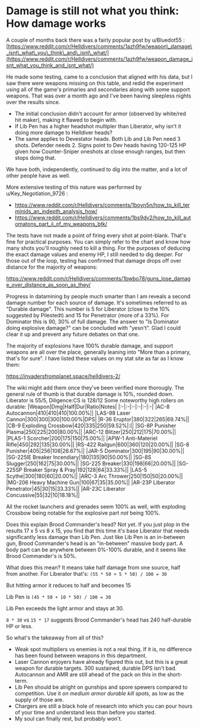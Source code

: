 # Damage is still not what you think: How damage works

A couple of months back there was a fairly popular post by u/Bluedot55 : [https://www.reddit.com/r/Helldivers/comments/1azh9fw/weapon\_damage\_isnt\_what\_you\_think\_and\_isnt\_what/](https://www.reddit.com/r/Helldivers/comments/1azh9fw/weapon_damage_isnt_what_you_think_and_isnt_what/)

He made some testing, came to a conclusion that aligned with his data, but I saw there were weapons missing on this table, and redid the experiment using all of the game's primaries and secondaries along with some support weapons. That was over a month ago and I've been having sleepless nights over the results since. 

- The initial conclusion didn't account for armor (observed by white/red hit maker), making it flawed to begin with.
- If Lib Pen has a higher headshot multipler than Liberator, why isn't it doing more damage to Helldiver heads?
- The same applies to Devestator heads. Both Lib and Lib Pen need 3 shots. Defender needs 2. Signs point to Dev heads having 120-125 HP given how Counter-Sniper oneshots at close enough ranges, but then stops doing that.

We have both, independently, continued to dig into the matter, and a lot of other people have as well.

More extensive testing of this nature was performed by u/Key_Negotiation_9726 : 
- https://www.reddit.com/r/Helldivers/comments/1boyn5n/how_to_kill_terminids_an_indepth_analysis_how/
- https://www.reddit.com/r/Helldivers/comments/1bs9dv2/how_to_kill_automatons_part_ii_of_my_weapons_btk/

The tests have not made a point of firing every shot at point-blank. That's fine for practical purposes. You can simply refer to the chart and know how many shots you'll roughly need to kill a thing. For the purposes of deducing the exact damage values and enemy HP, I still needed to dig deeper. For those out of the loop, testing has confirmed that damage drops off over distance for the majority of weapons:

https://www.reddit.com/r/Helldivers/comments/1bwbo78/guns_lose_damage_over_distance_as_soon_as_they/

Progress in datamining by people much smarter than I am reveals a second damage number for each source of damage. It's sometimes referred to as "Durable damage". This number is 5 for Liberator (close to the 10% suggested by Pilestedt) and 15 for Penetrator (more of a 33%). For Dominator this is 90, 30% of full damage. The answer to "Is Dominator doing explosive damage?" can be concluded with "yesn't". Glad I could clear it up and prevent any future debates on that one.

The majority of explosions have 100% durable damage, and support weapons are all over the place, generally leaning into "More than a primary, that's for sure". I have listed these values on my stat site as far as I know them:

https://invadersfromplanet.space/helldivers-2/

The wiki might add them once they've been verified more thorougly. The general rule of thumb is that durable damage is 10%, rounded down. Liberator is 55/5, Diligence:CS is 128/12
Some noteworthy high rollers on durable:
|Weapon|Dmg|Half|Dur|Ratio|Notes|
|:-|:-|:-|:-|:-|:-|
|AC-8 Autocannon|410|410|410|100.00%||
|LAS-98 Laser Cannon|300|300|300|100.00%|DPS|
|R-36 Eruptor|380|322|265|69.74%||
|CB-9 Exploding Crossbow|420|335|250|59.52%|:[|
|SG-8P Punisher Plasma|250|225|200|80.00%||
|ARC-12 Blitzer|250|212|175|70.00%||
|PLAS-1 Scorcher|200|175|150|75.00%||
|APW-1 Anti-Materiel Rifle|450|292|135|30.00%||
|RS-422 Railgun|600|360|120|20.00%||
|SG-8 Punisher|405|256|108|26.67%||
|JAR-5 Dominator|300|195|90|30.00%||
|SG-225IE Breaker Incendiary|180|135|90|50.00%||
|SG-8S Slugger|250|162|75|30.00%||
|SG-225 Breaker|330|198|66|20.00%||
|SG-225SP Breaker Spray & Pray|192|128|64|33.33%||
|LAS-5 Scythe|300|180|60|20.00%||
|ARC-3 Arc Thrower|250|150|50|20.00%||
|MG-206 Heavy Machine Gun|100|67|35|35.00%||
|AR-23P Liberator Penetrator|45|30|15|33.33%||
|AR-23C Liberator Concussive|55|32|10|18.18%||

All the rocket launchers and grenades seem 100% as well, with exploding Crossbow being notable for the explosive part _not_ being 100%.

Does this explain Brood Commander's head? Not yet. If you just plop in the results 17 x 5 vs 8 x 15, you find that this time it's base Liberator that needs significantly less damage than Lib Pen. Just like Lib Pen is an in-between gun, Brood Commander's head is an "in-between" massive body part. A body part can be anywhere between 0%-100% durable, and it seems like Brood Commander's is 50%.

What does this mean? It means take half damage from one source, half from another. For Liberator that's: `(55 * 50 + 5 * 50) / 100 = 30`

But hitting armor it reduces to half and becomes 15

Lib Pen is `(45 * 50 + 10 * 50) / 100 = 30`

Lib Pen exceeds the light armor and stays at 30.

`8 * 30` vs `15 * 17` suggests Brood Commander's head has 240 half-durable HP or less.

So what's the takeaway from all of this?

- Weak spot multipliers vs enemies is not a real thing. If it is, no difference has been found between weapons in this department.
- Laser Cannon enjoyers have already figured this out, but this is a great weapon for durable targets. 300 sustained, durable DPS isn't bad. Autocannon and AMR are still ahead of the pack on this in the short-term.
- Lib Pen should be alright on gunships and spore spewers compared to competition. Use it _on medium armor durable kill spots_, as low as the supply of those are.
- Chargers are still a black hole of research into which you can pour hours of your time and understand less than before you started.
- My soul can finally rest, but probably won't.
